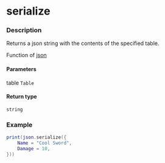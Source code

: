 # serialize

### Description

Returns a json string with the contents of the specified table.

Function of [json](../../)

#### Parameters

table `Table`

#### Return type

`string`

### Example

```lua
print(json.serialize({
    Name = "Cool Sword",
    Damage = 10,
}))
```
